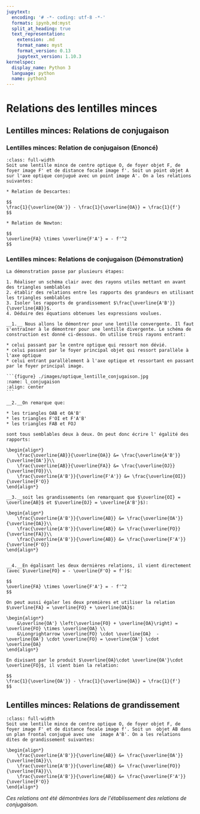 ```yaml
---
jupytext:
  encoding: '# -*- coding: utf-8 -*-'
  formats: ipynb,md:myst
  split_at_heading: true
  text_representation:
    extension: .md
    format_name: myst
    format_version: 0.13
    jupytext_version: 1.10.3
kernelspec:
  display_name: Python 3
  language: python
  name: python3
---
```


# Relations des lentilles minces

## Lentilles minces: Relations de conjugaison

### Lentilles minces: Relation de conjugaison (Enoncé)

````{important} __Relation de conjugaison d'une lentille mince.__
:class: full-width
Soit une lentille mince de centre optique O, de foyer objet F, de foyer image F' et de distance focale image f'. Soit un point objet A sur l'axe optique conjugué avec un point image A'. On a les relations suivantes:

* Relation de Descartes:

$$
\frac{1}{\overline{OA'}} - \frac{1}{\overline{OA}} = \frac{1}{f'}
$$
	
* Relation de Newton:

$$
\overline{FA} \times \overline{F'A'} = - f'^2
$$
````

### Lentilles minces: Relations de conjugaison (Démonstration)

````{important} __Démonstration__
La démonstration passe par plusieurs étapes:

1. Réaliser un schéma clair avec des rayons utiles mettant en avant des triangles semblables
2. établir des relations entre les rapports des grandeurs en utilisant les triangles semblables
3. Isoler les rapports de grandissement $\frac{\overline{A'B'}}{\overline{AB}}$.
4. Déduire des équations obtenues les expressions voulues.

__1.__ Nous allons le démontrer pour une lentille convergente. Il faut s'entraîner à le démontrer pour une lentille divergente. Le schéma de construction est donné ci-dessous. On utilise trois rayons entrant:

* celui passant par le centre optique qui ressort non dévié.
* celui passant par le foyer principal objet qui ressort parallèle à l'axe optique
* celui entrant parallèlement à l'axe optique et ressortant en passant par le foyer principal image.

```{figure} ./images/optique_lentille_conjugaison.jpg
:name: l_conjugaison
:align: center
```

__2.__On remarque que:

* les triangles OAB et OA'B'
* les triangles F'OI et F'A'B'
* les triangles FAB et FOJ

sont tous semblables deux à deux. On peut donc écrire l' égalité des rapports:

\begin{align*}
	\frac{\overline{AB}}{\overline{OA}} &= \frac{\overline{A'B'}}{\overline{OA'}}\\
	\frac{\overline{AB}}{\overline{FA}} &= \frac{\overline{OJ}}{\overline{FO}}\\
	\frac{\overline{A'B'}}{\overline{F'A'}} &= \frac{\overline{OI}}{\overline{F'O}}
\end{align*}

__3.__soit les grandissements (en remarquant que $\overline{OI} = \overline{AB}$ et $\overline{OJ} = \overline{A'B'}$):

\begin{align*}
	\frac{\overline{A'B'}}{\overline{AB}} &= \frac{\overline{OA'}}{\overline{OA}}\\
	\frac{\overline{A'B'}}{\overline{AB}} &= \frac{\overline{FO}}{\overline{FA}}\\
	\frac{\overline{A'B'}}{\overline{AB}} &= \frac{\overline{F'A'}}{\overline{F'O}}
\end{align*}
````

````{important} __Démonstration(suite)__

__4.__En égalisant les deux dernières relations, il vient directement (avec $\overline{FO} = - \overline{F'O} = f')$:

$$
\overline{FA} \times \overline{F'A'} = - f'^2
$$

On peut aussi égaler les deux premières et utiliser la relation $\overline{FA} = \overline{FO} + \overline{OA}$:

\begin{align*}
	&\overline{OA'} \left(\overline{FO} + \overline{OA}\right) = \overline{FO} \times \overline{OA} \\
	&\Longrightarrow \overline{FO} \cdot \overline{OA}  - \overline{OA'} \cdot \overline{FO} = \overline{OA'} \cdot \overline{OA}
\end{align*}

En divisant par le produit $\overline{OA}\cdot \overline{OA'}\cdot \overline{FO}$, il vient bien la relation:

$$
\frac{1}{\overline{OA'}} - \frac{1}{\overline{OA}} = \frac{1}{f'}
$$
````

## Lentilles minces: Relations de grandissement

````{important} __Relation de grandissement pour une lentille mince__
:class: full-width
Soit une lentille mince de centre optique O, de foyer objet F, de foyer image F' et de distance focale image f'. Soit un  objet AB dans un plan frontal conjugué avec une  image A'B'. On a les relations dites de grandissement suivantes:

\begin{align*}
	\frac{\overline{A'B'}}{\overline{AB}} &= \frac{\overline{OA'}}{\overline{OA}}\\
	\frac{\overline{A'B'}}{\overline{AB}} &= \frac{\overline{FO}}{\overline{FA}}\\
	\frac{\overline{A'B'}}{\overline{AB}} &= \frac{\overline{F'A'}}{\overline{F'O}}
\end{align*}
````

_Ces relations ont été démontrées lors de l'établissement des relations de conjugaison._
